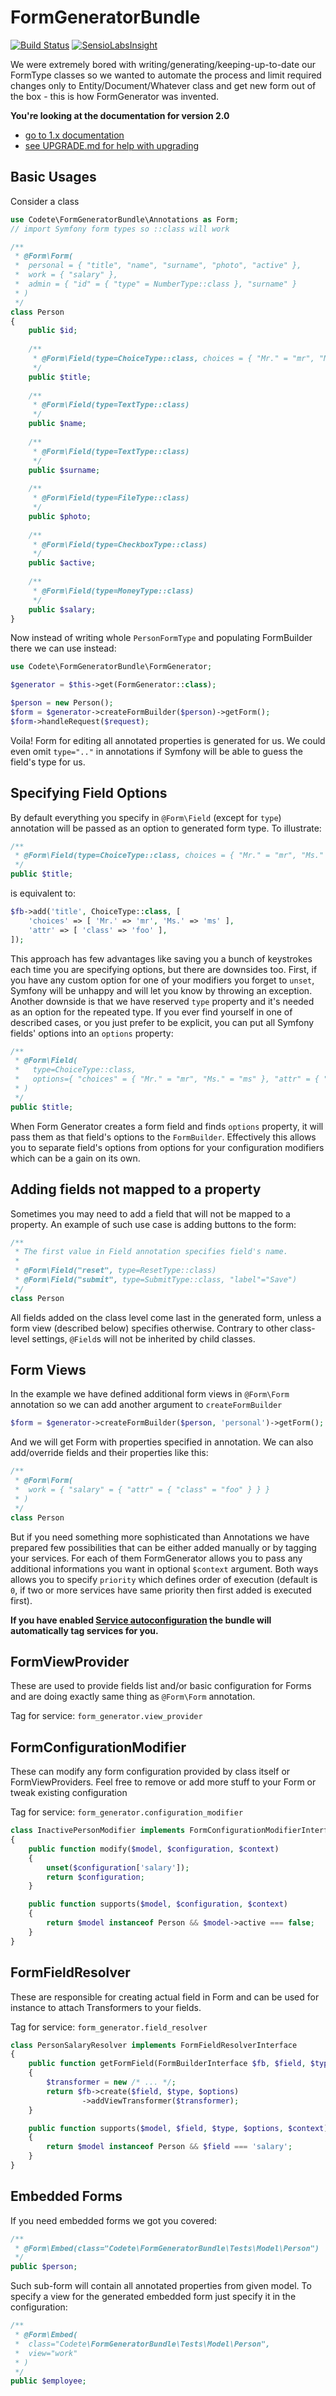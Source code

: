 FormGeneratorBundle
===================

[![Build Status](https://travis-ci.org/codete/FormGeneratorBundle.svg?branch=master)](https://travis-ci.org/codete/FormGeneratorBundle)
[![SensioLabsInsight](https://insight.sensiolabs.com/projects/8893e0c9-ed68-498e-aa86-63320ac43a62/mini.png)](https://insight.sensiolabs.com/projects/8893e0c9-ed68-498e-aa86-63320ac43a62)

We were extremely bored with writing/generating/keeping-up-to-date
our FormType classes so we wanted to automate the process and limit
required changes only to Entity/Document/Whatever class and get new
form out of the box - this is how FormGenerator was invented.

**You're looking at the documentation for version 2.0**

- [go to 1.x documentation](https://github.com/codete/FormGeneratorBundle/blob/1.3.0/README.md)
- [see UPGRADE.md for help with upgrading](https://github.com/codete/FormGeneratorBundle/blob/master/UPGRADE-2.0.md)

Basic Usages
------------

Consider a class

``` php
use Codete\FormGeneratorBundle\Annotations as Form;
// import Symfony form types so ::class will work

/**
 * @Form\Form(
 *  personal = { "title", "name", "surname", "photo", "active" },
 *  work = { "salary" },
 *  admin = { "id" = { "type" = NumberType::class }, "surname" }
 * )
 */
class Person
{
    public $id;
    
    /**
     * @Form\Field(type=ChoiceType::class, choices = { "Mr." = "mr", "Ms." = "ms" })
     */
    public $title;
    
    /**
     * @Form\Field(type=TextType::class)
     */
    public $name;
    
    /**
     * @Form\Field(type=TextType::class)
     */
    public $surname;
    
    /**
     * @Form\Field(type=FileType::class)
     */
    public $photo;
    
    /**
     * @Form\Field(type=CheckboxType::class)
     */
    public $active;
    
    /**
     * @Form\Field(type=MoneyType::class)
     */
    public $salary;
}
```

Now instead of writing whole ``PersonFormType`` and populating
FormBuilder there we can use instead:

``` php
use Codete\FormGeneratorBundle\FormGenerator;

$generator = $this->get(FormGenerator::class);

$person = new Person();
$form = $generator->createFormBuilder($person)->getForm();
$form->handleRequest($request);
```

Voila! Form for editing all annotated properties is generated for us.
We could even omit ``type=".."`` in annotations if Symfony will be
able to guess the field's type for us.

Specifying Field Options
------------------------

By default everything you specify in `@Form\Field` (except for `type`) annotation
will be passed as an option to generated form type. To illustrate:

```php
/**
 * @Form\Field(type=ChoiceType::class, choices = { "Mr." = "mr", "Ms." = "ms" }, "attr" = { "class" = "foo" })
 */
public $title;
```

is equivalent to:

```php
$fb->add('title', ChoiceType::class, [
    'choices' => [ 'Mr.' => 'mr', 'Ms.' => 'ms' ],
    'attr' => [ 'class' => 'foo' ],
]);
```

This approach has few advantages like saving you a bunch of keystrokes each time you
are specifying options, but there are downsides too. First, if you have any custom
option for one of your modifiers you forget to `unset`, Symfony will be unhappy and
will let you know by throwing an exception. Another downside is that we have reserved
`type` property and it's needed as an option for the repeated type. If you ever find
yourself in one of described cases, or you just prefer to be explicit, you can put
all Symfony fields' options into an `options` property:

```php
/**
 * @Form\Field(
 *   type=ChoiceType::class,
 *   options={ "choices" = { "Mr." = "mr", "Ms." = "ms" }, "attr" = { "class" = "foo" } }
 * )
 */
public $title;
```

When Form Generator creates a form field and finds `options` property, it will pass
them as that field's options to the `FormBuilder`. Effectively this allows you to
separate field's options from options for your configuration modifiers which can be
a gain on its own.

Adding fields not mapped to a property
--------------------------------------

Sometimes you may need to add a field that will not be mapped to a property. An example
of such use case is adding buttons to the form:

```php
/**
 * The first value in Field annotation specifies field's name.
 *
 * @Form\Field("reset", type=ResetType::class)
 * @Form\Field("submit", type=SubmitType::class, "label"="Save")
 */
class Person
```

All fields added on the class level come last in the generated form, unless a form view 
(described below) specifies otherwise. Contrary to other class-level settings, `@Field`s
will not be inherited by child classes.

Form Views
----------

In the example we have defined additional form views in ``@Form\Form``
annotation so we can add another argument to ``createFormBuilder``

``` php
$form = $generator->createFormBuilder($person, 'personal')->getForm();
```

And we will get Form with properties specified in annotation. We can 
also add/override fields and their properties like this:

``` php
/**
 * @Form\Form(
 *  work = { "salary" = { "attr" = { "class" = "foo" } } }
 * )
 */
class Person
```

But if you need something more sophisticated than Annotations we 
have prepared few possibilities that can be either added manually
or by tagging your services. For each of them FormGenerator allows 
you to pass any additional informations you want in optional 
``$context`` argument. Both ways allows you to specify `priority`
which defines order of execution (default is `0`, if two or more
services have same priority then first added is executed first).

**If you have enabled [Service autoconfiguration](http://symfony.com/blog/new-in-symfony-3-3-service-autoconfiguration)
the bundle will automatically tag services for you.**

FormViewProvider
----------------

These are used to provide fields list and/or basic configuration
for Forms and are doing exactly same thing as ``@Form\Form``
annotation.

Tag for service: ``form_generator.view_provider``

FormConfigurationModifier
-------------------------

These can modify any form configuration provided by class
itself or FormViewProviders. Feel free to remove or add more
stuff to your Form or tweak existing configuration

Tag for service: ``form_generator.configuration_modifier``

``` php
class InactivePersonModifier implements FormConfigurationModifierInterface
{
    public function modify($model, $configuration, $context) 
    {
        unset($configuration['salary']);
        return $configuration;
    }

    public function supports($model, $configuration, $context) 
    {
        return $model instanceof Person && $model->active === false;
    }
}
```

FormFieldResolver
-----------------

These are responsible for creating actual field in Form and can
be used for instance to attach Transformers to your fields.

Tag for service: ``form_generator.field_resolver``

``` php
class PersonSalaryResolver implements FormFieldResolverInterface
{
    public function getFormField(FormBuilderInterface $fb, $field, $type, $options, $context) 
    {
        $transformer = new /* ... */;
        return $fb->create($field, $type, $options)
                ->addViewTransformer($transformer);
    }

    public function supports($model, $field, $type, $options, $context) 
    {
        return $model instanceof Person && $field === 'salary';
    }
}
```

Embedded Forms
--------------

If you need embedded forms we got you covered:

``` php
/**
 * @Form\Embed(class="Codete\FormGeneratorBundle\Tests\Model\Person")
 */
public $person;
```

Such sub-form will contain all annotated properties from given model.
To specify a view for the generated embedded form just specify it in
the configuration:

``` php
/**
 * @Form\Embed(
 *  class="Codete\FormGeneratorBundle\Tests\Model\Person",
 *  view="work"
 * )
 */
public $employee;
```

